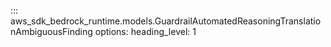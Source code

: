 ::: aws_sdk_bedrock_runtime.models.GuardrailAutomatedReasoningTranslationAmbiguousFinding
    options:
        heading_level: 1
